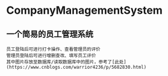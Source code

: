 # CompanyManagementSystem
一个简易的员工管理系统
------
    员工登陆后可进行打卡操作、查看管理员的评价
    管理员登陆后可进行增删查改、填写员工评价
    其中图片存放至数据库/读取数据库中的图片，参考了[此处](https://www.cnblogs.com/warrior4236/p/5682830.html)
